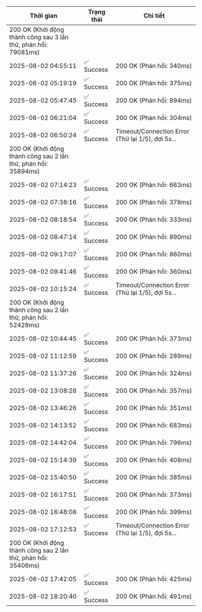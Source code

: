 | Thời gian | Trạng thái | Chi tiết |
|---|---|---|
200 OK (Khởi động thành công sau 3 lần thử, phản hồi: 79081ms) |
| 2025-08-02 04:55:11 | ✅ Success | 200 OK (Phản hồi: 340ms) |
| 2025-08-02 05:19:19 | ✅ Success | 200 OK (Phản hồi: 375ms) |
| 2025-08-02 05:47:45 | ✅ Success | 200 OK (Phản hồi: 894ms) |
| 2025-08-02 06:21:04 | ✅ Success | 200 OK (Phản hồi: 304ms) |
| 2025-08-02 06:50:24 | ✅ Success | Timeout/Connection Error (Thử lại 1/5), đợi 5s...
200 OK (Khởi động thành công sau 2 lần thử, phản hồi: 35894ms) |
| 2025-08-02 07:14:23 | ✅ Success | 200 OK (Phản hồi: 663ms) |
| 2025-08-02 07:38:16 | ✅ Success | 200 OK (Phản hồi: 378ms) |
| 2025-08-02 08:18:54 | ✅ Success | 200 OK (Phản hồi: 333ms) |
| 2025-08-02 08:47:14 | ✅ Success | 200 OK (Phản hồi: 890ms) |
| 2025-08-02 09:17:07 | ✅ Success | 200 OK (Phản hồi: 860ms) |
| 2025-08-02 09:41:46 | ✅ Success | 200 OK (Phản hồi: 360ms) |
| 2025-08-02 10:15:24 | ✅ Success | Timeout/Connection Error (Thử lại 1/5), đợi 5s...
200 OK (Khởi động thành công sau 2 lần thử, phản hồi: 52428ms) |
| 2025-08-02 10:44:45 | ✅ Success | 200 OK (Phản hồi: 373ms) |
| 2025-08-02 11:12:59 | ✅ Success | 200 OK (Phản hồi: 289ms) |
| 2025-08-02 11:37:26 | ✅ Success | 200 OK (Phản hồi: 324ms) |
| 2025-08-02 13:08:28 | ✅ Success | 200 OK (Phản hồi: 357ms) |
| 2025-08-02 13:46:26 | ✅ Success | 200 OK (Phản hồi: 351ms) |
| 2025-08-02 14:13:52 | ✅ Success | 200 OK (Phản hồi: 683ms) |
| 2025-08-02 14:42:04 | ✅ Success | 200 OK (Phản hồi: 796ms) |
| 2025-08-02 15:14:39 | ✅ Success | 200 OK (Phản hồi: 408ms) |
| 2025-08-02 15:40:50 | ✅ Success | 200 OK (Phản hồi: 385ms) |
| 2025-08-02 16:17:51 | ✅ Success | 200 OK (Phản hồi: 373ms) |
| 2025-08-02 16:48:08 | ✅ Success | 200 OK (Phản hồi: 399ms) |
| 2025-08-02 17:12:53 | ✅ Success | Timeout/Connection Error (Thử lại 1/5), đợi 5s...
200 OK (Khởi động thành công sau 2 lần thử, phản hồi: 35406ms) |
| 2025-08-02 17:42:05 | ✅ Success | 200 OK (Phản hồi: 425ms) |
| 2025-08-02 18:20:40 | ✅ Success | 200 OK (Phản hồi: 491ms) |
